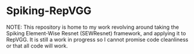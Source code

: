 # Spiking-RepVGG
NOTE: This repository is home to my work revolving around taking the Spiking Element-Wise Resnet (SEWResnet) framework, and applying it to RepVGG. It is still a work in progress so I cannot promise code cleanliness or that all code will work.
